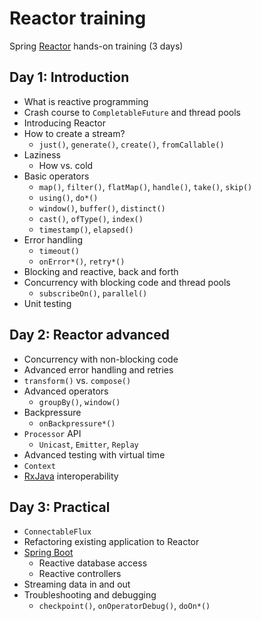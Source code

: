 # Reactor training

Spring [Reactor](https://projectreactor.io) hands-on training (3 days)


## Day 1: Introduction

- What is reactive programming
- Crash course to `CompletableFuture` and thread pools
- Introducing Reactor
- How to create a stream?
  - `just()`, `generate()`, `create()`, `fromCallable()`
- Laziness
  - How vs. cold
- Basic operators
  - `map()`, `filter()`, `flatMap()`, `handle()`, `take()`, `skip()`
  - `using()`, `do*()`
  - `window()`, `buffer()`, `distinct()`
  - `cast()`, `ofType()`, `index()`
  - `timestamp()`, `elapsed()`
- Error handling
  - `timeout()`
  - `onError*()`, `retry*()`
- Blocking and reactive, back and forth
- Concurrency with blocking code and thread pools
  - `subscribeOn()`, `parallel()`
- Unit testing

## Day 2: Reactor advanced
- Concurrency with non-blocking code
- Advanced error handling and retries
- `transform()` vs. `compose()`
- Advanced operators
  - `groupBy()`, `window()`
- Backpressure
  - `onBackpressure*()`
- `Processor` API
  - `Unicast`, `Emitter`, `Replay`
- Advanced testing with virtual time
- `Context`
- [RxJava](https://github.com/ReactiveX/RxJava) interoperability

## Day 3: Practical
- `ConnectableFlux`
- Refactoring existing application to Reactor
- [Spring Boot](https://spring.io/projects/spring-boot)
  - Reactive database access
  - Reactive controllers
- Streaming data in and out
- Troubleshooting and debugging
  - `checkpoint()`, `onOperatorDebug()`, `doOn*()`
